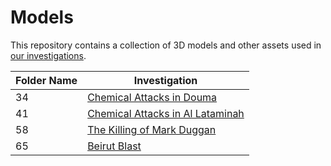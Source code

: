 # Models

This repository contains a collection of 3D models and other assets used in
[our investigations](https://forensic-architecture.org/). 

| Folder Name | Investigation |
|---|---|
| 34 | [Chemical Attacks in Douma](https://forensic-architecture.org/investigation/chemical-attacks-in-douma) |
| 41 | [Chemical Attacks in Al Lataminah](https://forensic-architecture.org/investigation/chemical-attacks-in-al-lataminah) |
| 58 | [The Killing of Mark Duggan](https://forensic-architecture.org/investigation/the-killing-of-mark-duggan) |
| 65 | [Beirut Blast](https://forensic-architecture.org/investigation/beirut-blast) |